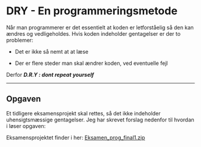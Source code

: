 # DRY - En programmeringsmetode

Når man programmerer er det essentielt at koden er letforståelig så den kan ændres og vedligeholdes. 
Hvis koden indeholder gentagelser er der to problemer:

- Det er ikke så nemt at at læse

- Der er flere steder man skal ændrer koden, ved eventuelle fejl

Derfor ***D.R.Y : dont repeat yourself***

-----------------------------

## Opgaven 

Et  tidligere eksamensprojekt skal rettes, så det ikke indeholder uhensigtsmæssige gentagelser.
Jeg har skrevet forslag nedenfor til hvordan i løser opgaven:

Eksamensprojektet finder i her: [Eksamen_prog_final1.zip](Eksamen_prog_final1.zip)



